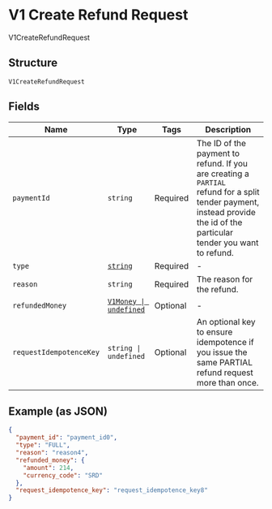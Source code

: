 
# V1 Create Refund Request

V1CreateRefundRequest

## Structure

`V1CreateRefundRequest`

## Fields

| Name | Type | Tags | Description |
|  --- | --- | --- | --- |
| `paymentId` | `string` | Required | The ID of the payment to refund. If you are creating a `PARTIAL`<br>refund for a split tender payment, instead provide the id of the<br>particular tender you want to refund. |
| `type` | [`string`](../../doc/models/v1-create-refund-request-type.md) | Required | - |
| `reason` | `string` | Required | The reason for the refund. |
| `refundedMoney` | [`V1Money \| undefined`](../../doc/models/v1-money.md) | Optional | - |
| `requestIdempotenceKey` | `string \| undefined` | Optional | An optional key to ensure idempotence if you issue the same PARTIAL refund request more than once. |

## Example (as JSON)

```json
{
  "payment_id": "payment_id0",
  "type": "FULL",
  "reason": "reason4",
  "refunded_money": {
    "amount": 214,
    "currency_code": "SRD"
  },
  "request_idempotence_key": "request_idempotence_key8"
}
```

